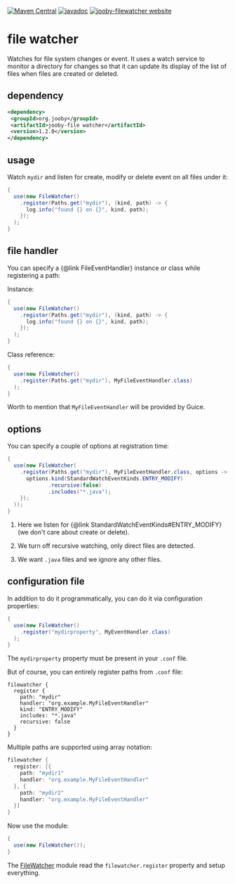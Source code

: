 [![Maven Central](https://maven-badges.herokuapp.com/maven-central/org.jooby/jooby-filewatcher/badge.svg)](https://maven-badges.herokuapp.com/maven-central/org.jooby/jooby-filewatcher)
[![javadoc](https://javadoc.io/badge/org.jooby/jooby-filewatcher.svg)](https://javadoc.io/doc/org.jooby/jooby-filewatcher/1.2.0)
[![jooby-filewatcher website](https://img.shields.io/badge/jooby-filewatcher-brightgreen.svg)](http://jooby.org/doc/filewatcher)
# file watcher

Watches for file system changes or event. It uses a watch service to monitor a directory for changes so that it can update its display of the list of files when files are created or deleted.

## dependency

```xml
<dependency>
 <groupId>org.jooby</groupId>
 <artifactId>jooby-file watcher</artifactId>
 <version>1.2.0</version>
</dependency>
```

## usage

Watch ```mydir``` and listen for create, modify or delete event on all files under it:

```java
{
  use(new FileWatcher()
    .register(Paths.get("mydir"), (kind, path) -> {
      log.info("found {} on {}", kind, path);
    });
  );
}
```

## file handler

You can specify a {@link FileEventHandler} instance or class while registering a path:

Instance:

```java
{
  use(new FileWatcher()
    .register(Paths.get("mydir"), (kind, path) -> {
      log.info("found {} on {}", kind, path);
    });
  );
}
```

Class reference:

```java
{
  use(new FileWatcher()
    .register(Paths.get("mydir"), MyFileEventHandler.class)
  );
}
```

Worth to mention that ```MyFileEventHandler``` will be provided by Guice.

## options

You can specify a couple of options at registration time:

```java
{
  use(new FileWatcher(
    .register(Paths.get("mydir"), MyFileEventHandler.class, options -> {
      options.kind(StandardWatchEventKinds.ENTRY_MODIFY)
             .recursive(false)
             .includes("*.java");
    });
  ));
}
```

1. Here we listen for {@link StandardWatchEventKinds#ENTRY_MODIFY} (we don't care about create or delete).

2. We turn off recursive watching, only direct files are detected.

3. We want ```.java``` files and we ignore any other files.

## configuration file

In addition to do it programmatically, you can do it via configuration properties:

```java
{
  use(new FileWatcher()
    .register("mydirproperty", MyEventHandler.class)
  );
}
```

The ```mydirproperty``` property must be present in your ```.conf``` file.

But of course, you can entirely register paths from ```.conf``` file:

```
filewatcher {
  register {
    path: "mydir"
    handler: "org.example.MyFileEventHandler"
    kind: "ENTRY_MODIFY"
    includes: "*.java"
    recursive: false
  }
}
```

Multiple paths are supported using array notation:

```java
filewatcher {
  register: [{
    path: "mydir1"
    handler: "org.example.MyFileEventHandler"
  }, {
    path: "mydir2"
    handler: "org.example.MyFileEventHandler"
  }]
}
```

Now use the module:

```java
{
  use(new FileWatcher());
}
```

The [FileWatcher](/apidocs/org/jooby/filewatcher/FileWatcher.html) module read the ```filewatcher.register``` property and setup everything.
